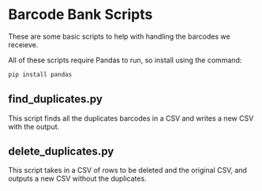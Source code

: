 # Barcode Bank Scripts

These are some basic scripts to help with handling the barcodes we receieve.

All of these scripts require Pandas to run, so install using the command:

```python
pip install pandas
```

## find_duplicates.py

This script finds all the duplicates barcodes in a CSV and writes a new CSV with the output.

## delete_duplicates.py

This script takes in a CSV of rows to be deleted and the original CSV, and outputs a new CSV without the duplicates.

